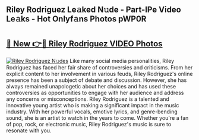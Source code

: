 ## Riley Rodriguez Le𝚊ked N𝚞de - Part-IPe Video Le𝚊ks - Hot Onlyf𝚊ns Photos pWP0R

# <h2><a href="http://ac13566.deff.icu/?id=Riley+Rodriguez">🔗 New 👉🔴 Riley Rodriguez VIDEO Photos</a></h2>

[![Riley Rodriguez N𝚞des](https://i.imgur.com/rIISA9y.gif)](http://ac13566.deff.icu/?id=Riley+Rodriguez)
Like many social media personalities, Riley Rodriguez has faced her fair share of controversies and criticisms. From her explicit content to her involvement in various feuds, Riley Rodriguez's online presence has been a subject of debate and discussion. However, she has always remained unapologetic about her choices and has used these controversies as opportunities to engage with her audience and address any concerns or misconceptions. Riley Rodriguez is a talented and innovative young artist who is making a significant impact in the music industry. With her powerful vocals, emotive lyrics, and genre-bending sound, she is an artist to watch in the years to come. Whether you're a fan of pop, rock, or electronic music, Riley Rodriguez's music is sure to resonate with you.
